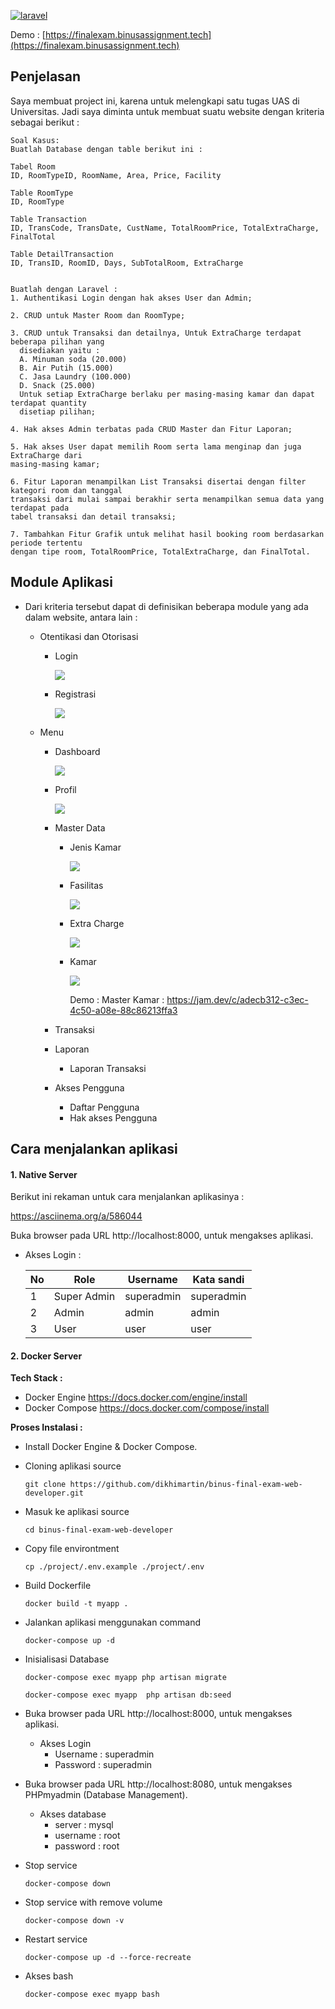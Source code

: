 [![laravel](https://i.ibb.co/SmtP4vH/image-4.png)](https://laravel.com)

Demo : [https://finalexam.binusassignment.tech](https://finalexam.binusassignment.tech)


## Penjelasan

Saya membuat project ini, karena untuk melengkapi satu tugas UAS  di Universitas. Jadi saya diminta untuk membuat suatu website  dengan kriteria sebagai berikut :

```
Soal Kasus: 
Buatlah Database dengan table berikut ini :

Tabel Room
ID, RoomTypeID, RoomName, Area, Price, Facility

Table RoomType
ID, RoomType

Table Transaction
ID, TransCode, TransDate, CustName, TotalRoomPrice, TotalExtraCharge, FinalTotal

Table DetailTransaction
ID, TransID, RoomID, Days, SubTotalRoom, ExtraCharge


Buatlah dengan Laravel :
1. Authentikasi Login dengan hak akses User dan Admin;

2. CRUD untuk Master Room dan RoomType;

3. CRUD untuk Transaksi dan detailnya, Untuk ExtraCharge terdapat beberapa pilihan yang
  disediakan yaitu :
  A. Minuman soda (20.000)
  B. Air Putih (15.000)
  C. Jasa Laundry (100.000)
  D. Snack (25.000)
  Untuk setiap ExtraCharge berlaku per masing-masing kamar dan dapat terdapat quantity
  disetiap pilihan;
  
4. Hak akses Admin terbatas pada CRUD Master dan Fitur Laporan;

5. Hak akses User dapat memilih Room serta lama menginap dan juga ExtraCharge dari
masing-masing kamar;

6. Fitur Laporan menampilkan List Transaksi disertai dengan filter kategori room dan tanggal
transaksi dari mulai sampai berakhir serta menampilkan semua data yang terdapat pada
tabel transaksi dan detail transaksi;

7. Tambahkan Fitur Grafik untuk melihat hasil booking room berdasarkan periode tertentu
dengan tipe room, TotalRoomPrice, TotalExtraCharge, dan FinalTotal.
```



## Module Aplikasi 

- Dari kriteria tersebut dapat di definisikan beberapa module yang ada dalam website, antara lain :
  
  
  - Otentikasi dan Otorisasi
  
    - Login 
  
      ![](https://i.imgur.com/dyPw8ZY.png)
  
    - Registrasi
  
      ![](https://i.imgur.com/6FL2n6c.png)
  
  - Menu
  
    - Dashboard
  
      ![](https://i.imgur.com/ZVQmxGU.png)
  
      
  
    - Profil
  
      ![](https://i.imgur.com/uf4k7WS.png)
  
      
  
    - Master Data
  
      - Jenis Kamar
  
        ![](https://i.imgur.com/gbFeSIp.png)
  
        
  
      - Fasilitas
  
        ![](https://i.imgur.com/d02uMsZ.png)
  
        
  
      - Extra Charge
  
        ![](https://i.imgur.com/hXX2Ifl.png)
  
        
  
      - Kamar
  
        ![](https://i.imgur.com/3O5YnZR.png)
  
  
        Demo : Master Kamar : https://jam.dev/c/adecb312-c3ec-4c50-a08e-88c86213ffa3
  
    - Transaksi
  
    - Laporan
  
      - Laporan Transaksi
  
    - Akses Pengguna
  
      - Daftar Pengguna
      - Hak akses Pengguna
  



## Cara menjalankan aplikasi

#### 1. Native Server

Berikut ini rekaman untuk cara menjalankan aplikasinya :

https://asciinema.org/a/586044

Buka browser pada URL  http://localhost:8000, untuk mengakses aplikasi.

- Akses Login :

  | No   | Role        | Username   | Kata sandi |
  | ---- | ----------- | ---------- | ---------- |
  | 1    | Super Admin | superadmin | superadmin |
  | 2    | Admin       | admin      | admin      |
  | 3    | User        | user       | user       |

#### 2. Docker Server

**Tech Stack :**

  - Docker Engine https://docs.docker.com/engine/install
  - Docker Compose https://docs.docker.com/compose/install

**Proses Instalasi :**

- Install Docker Engine & Docker Compose.

- Cloning aplikasi source

  ```shell
  git clone https://github.com/dikhimartin/binus-final-exam-web-developer.git
  ```

- Masuk ke aplikasi source

  ```shell
  cd binus-final-exam-web-developer
  ```

- Copy file environtment

  ```shell
  cp ./project/.env.example ./project/.env
  ```

- Build Dockerfile

  ```shell
  docker build -t myapp .
  ```

- Jalankan aplikasi menggunakan command 

  ```shell
  docker-compose up -d
  ```

- Inisialisasi Database

  ```shell
  docker-compose exec myapp php artisan migrate  
  ```

  ```shell
  docker-compose exec myapp  php artisan db:seed
  ```

- Buka browser pada URL  http://localhost:8000, untuk mengakses aplikasi.

  - Akses Login 
    - Username    : superadmin
    - Password     : superadmin

- Buka browser pada URL  http://localhost:8080, untuk mengakses PHPmyadmin (Database Management).

  - Akses database 
    - server : mysql
    - username : root
    - password : root

- Stop service 

  ```shell
  docker-compose down
  ```

- Stop service with remove volume

  ```shell
  docker-compose down -v
  ```

- Restart service

  ```shell
  docker-compose up -d --force-recreate
  ```

- Akses bash 

  ```shell
  docker-compose exec myapp bash
  ```

  
